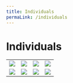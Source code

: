 ```yaml
---
title: Individuals
permaLink: /individuals
---
```

# Individuals

|   |   |   |   |
|---|---|---|---|
| [![](https://lh4.googleusercontent.com/HCViX-ucvWfCgR6e-wyrsFgJnUsTxBQ0eXM_PIppNaagCNOwAFnhl57r597lLbNy7D3lond09COjg1VOeoNMXWfQ6CwjkohUc8McgUZk7uYneMpuJnMFD-fy7t0ihYKrwOQauZbCoFkezlYD2A)](https://singapore-customs-staging.netlify.com/individuals/going-through-customs/arrivals)  | [![](https://lh4.googleusercontent.com/noVMfVQhO_HMFYimZS3I6j8X1YoR0j7VUJrxeBfPhsKB5B42mhONZWN5MPh9UMAPRU91NZ88IgR9VWmkz1OjAgA_JWbxiAwPXnt0ffSOSbtRGEZefK-KSrTwAr8B8ixPZ-Etc7CuCW-4Clnh9g)](https://singapore-customs-staging.netlify.com/individuals/buying-over-the-internet/)  |  [![](https://lh6.googleusercontent.com/Oco52HHexXar4tRe9Ecvii89pRNB9wSSdgI3e3fSQY1cDuU07K1gHCvp8lPNdIIAfovruu7Vvw4LZnyU9IsH4H80YprSscndcvm4thua-fK3IXeaTMbD-HC-LUgO235XpZ-EU2LDQDhihwNcJA)](https://singapore-customs-staging.netlify.com/individuals/gst-exemption-for-investment-precious-metals/) |  [![](https://lh6.googleusercontent.com/ubN2hz6FIg7DizIqVrAHA3tLSZqERf9PLTzRYHVpK-C_3KeXZFIn3yiyRdSbJk3x1seWPQKySaXjMGvQUg71Ygh90AQsXoTjfggIULGBg3LXb1SfAqtZTcOO7cErm8y2nDeiWMGN_41MYQRzlQ)](https://singapore-customs-staging.netlify.com/individuals/moving-to-singapore/) |
|  [![](https://lh5.googleusercontent.com/mYfPmlT9INasZE83HK2Mtk6HvMaofnvKG4lSCVuJur4K-Y9MuAzje-puddzDzfK4nUBQMhKZHhBwGcDI75azcEw7C6vmmaHyOlOuuSPmpnS5-J_sUtmn8j6WPMwVy5zzHgTSCilzrBoJTpTjkw)](https://singapore-customs-staging.netlify.com/individuals/importing-personal-pets/) |  [![](https://lh6.googleusercontent.com/rCUgfeNpozXm7ZjRIUfEcBULTQL788nTCzl3ClLO1GasozG99NxHy1hPYWF9iQr_vuPZsrKHmI9nAYDrKysY543hiiRkoRCO08RXHXOyL583_5_jbNoVAVR3t97o-tBLRU405hsMBFLV9-7pSA)](https://singapore-customs-staging.netlify.com/individuals/importing-dutiable-motor-vehicles/) | [![](https://lh3.googleusercontent.com/ju5kETtUSOwmfUiSMhkXTaDImJecy8_ZCe_Mf4hnyje_EOF1ZCXJUt4XTdfIxQuPcSwUhfZLIyQ8DdPHjpJyoJkixtv3zTLS7umqwCtnKMUMpwG6X6QS7gsVhi-8LfucJKlKp5FmvnaZi14Q-g)](https://singapore-customs-staging.netlify.com/individuals/transfer-of-remains-for-cremation-or-burial/)  |  [![](https://lh3.googleusercontent.com/sg9wdeIaQCI77-BL82nj3ERWpQ3bHZ67jboPJK_5GNgqkonJI83zkI52fffGa4rWMNaQEgvGVg2MALfy5I6_Ys6tTezSwGQery1cc10q0aSQQ6hBMfh0QFB73cVO33D3JKmJB60hYz8ggWa2bg)](https://singapore-customs-staging.netlify.com/individuals/home-brewed-beer-and-other-fermented-liquors/) |


